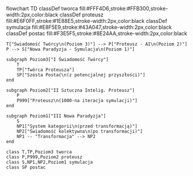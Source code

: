 flowchart TD
    classDef tworca fill:#FFF4D6,stroke:#FFB300,stroke-width:2px,color:black
    classDef proteusz fill:#E6F0FF,stroke:#1E88E5,stroke-width:2px,color:black
    classDef symulacja fill:#E8F5E9,stroke:#43A047,stroke-width:2px,color:black
    classDef postac fill:#F3E5F5,stroke:#8E24AA,stroke-width:2px,color:black
    
    T["Świadomość Twórcy\n(Poziom 3)"] --> P["Proteusz - AI\n(Poziom 2)"]
    P --> S["Nowa Paradyzja - Symulacja\n(Poziom 1)"]
    
    subgraph Poziom3["I Świadomość Twórcy"]
        T
        TP["Twórca Proteusza"]
        SP["Szósta Postać\n(z potencjalnej przyszłości)"]
    end
    
    subgraph Poziom2["II Sztuczna Intelig. Proteusz"]
        P
        P999["Proteusz\n(1000-na iteracja symulacji)"]
    end
    
    subgraph Poziom1["III Nowa Paradyzja"]
        S
        NP1["System kategorii\n(przed transformacją)"]
        NP2["Świadomość kolektywna\n(po transformacji)"]
        NP1 -- "Transformacja" --> NP2
    end
    
    class T,TP,Poziom3 tworca
    class P,P999,Poziom2 proteusz
    class S,NP1,NP2,Poziom1 symulacja
    class SP postac